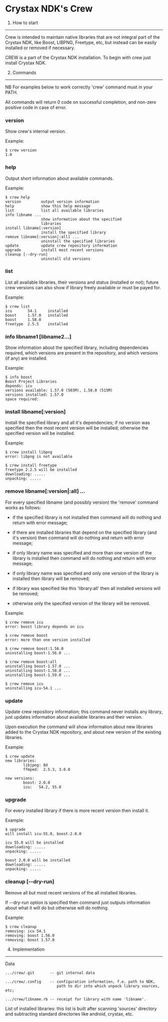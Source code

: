 Crystax NDK's Crew
================================


1. How to start
--------------------------------

Crew is intended to maintain native libraries that are not integral part
of the Crystax NDK, like Boost, LIBPNG, Freetype, etc, but instead can
be easily installed or removed if necessary.

CREW is a part of the Crystax NDK installation.
To begin with crew just install Crystax NDK.


2. Commands
--------------------------------

NB For examples below to work correctly 'crew' command must in your PATH.

All commands will return 0 code on successful completion, and non-zero
positive code in case of error.


### version

Show crew's internal version.

Example:

    $ crew version
    1.0

### help

Output short information about available commands.

Example:

    $ crew help
    version         output version information
    help            show this help message
    list            list all available libraries
    info libname ...
                    show information about the specified
                    libraries
    install libname[:version]
                    install the specified library
    remove libname[:version|:all] ...
                    uninstall the specified libraries
    update          update crew repository information
    upgrade         install most recent versions
    cleanup [--dry-run]
                    uninstall old versions

### list

List all available libraries, their versions and status (installed or
not); future crew versions can also show if library freely available or
must be payed for.

Example:

    $ crew list
    icu       54.1     installed
    boost     1.57.0   installed
    boost     1.58.0
    freetype  2.5.5    installed


### info libname1 [libname2...]

Show information about the specified library, including dependencies
required, which versions are present in the repository, and which
versions (if any) are installed.

Example:

    $ info boost
    Boost Project Libraries
    depends: icu
    versions available: 1.57.0 (503M), 1.58.0 (515M)
    versions installed: 1.57.0
    space required: 
           

### install libname[:version]

Install the specified library and all it's dependencies; if no version
was specified then the most recent version will be installed; otherwise
the specified version will be installed.

Example:
    
    $ crew install libpng
    error: libpng is not available

    $ crew install freetype
    freetype 2.2.5 will be installed
    downloading: .....
    unpacking: .....


### remove libname[:version|:all] ...

For every specified libname (and possibly version) the 'remove' command
works as follows:

* if the specified library is not installed then command will do nothing
  and return with error message;

* if there are installed libraries that depend on the specified library
  (and it's version) then command will do nothing and return with error
  message;

* if only library name was specified and more than one version of the
  library is installed then command will do nothing and return with
  error message;

* if only library name was specified and only one version of the library
  is installed then library will be removed;

* if library was specified like this 'library:all' then all installed
  versions will be removed;

* otherwise only the specified version of the library will be
  removed.

Example:

    $ crew remove icu
    error: boost library depends on icu

    $ crew remove boost
    error: more than one version installed

    $ crew remove boost:1.56.0
    uninstalling boost-1.56.0 ...

    $ crew remove boost:all
    uninstalling boost-1.57.0 ...
    uninstalling boost-1.58.0 ...
    uninstalling boost-1.59.0 ...

    $ crew remove icu
    uninstalling icu-54.1 ...

### update

Update crew repository information; this command never installs any
library, just updates information about available libraries and
their version.

Upon execution the command will show information about new libraries
added to the Crystax NDK repository, and about new version of the
existing libraries.

Example:

    $ crew update
    new libraries:
            libjpeg: 8d
            ffmped:  2.5.3, 3.0.0
                   
    new versions:
            boost: 2.0.0
            icu:   54.2, 55.0


### upgrade

For every installed library if there is more recent version then
install it.

Example:

    $ upgrade
    will install icu-55.0, boost-2.0.0

    icu 55.0 will be installed
    downloading: .....
    unpacking: .....

    boost 2.0.0 will be installed
    downloading: .....
    unpacking: .....


### cleanup [--dry-run]

Remove all but most recent versions of the all installed libraries.

If --dry-run option is specified then command just outputs
information about what it will do but otherwise will do nothing.

Example:

    $ crew cleanup
    removing: icu 54.1
    removing: boost 1.56.0
    removing: boost 1.57.0


4. Implementation
--------------------------------

Data

    .../crew/.git       -- git internal data

    .../crew/.config    -- configuration information, f.e. path to NDK,
                           path to dir into which unpack library sources, etc;

    .../crew/libname.rb -- receipt for library with name 'libname'.


List of installed libraries: this list is built after scanning 'sources'
directory and subtracting standard directories like android, crystax,
etc.


